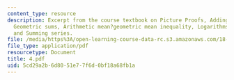 ```yaml
---
content_type: resource
description: Excerpt from the course textbook on Picture Proofs, Adding odd numbers,
  Geometric sums, Arithmetic mean?geometric mean inequality, Logarithms, Geometry,
  and Summing series.
file: /media/https%3A/open-learning-course-data-rc.s3.amazonaws.com/18-098-street-fighting-mathematics-january-iap-2008/5cd29a2b6d8051e77f6d0bf18a68fb1a_4.pdf
file_type: application/pdf
resourcetype: Document
title: 4.pdf
uid: 5cd29a2b-6d80-51e7-7f6d-0bf18a68fb1a
---
```

